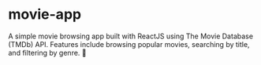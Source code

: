 # movie-app
A simple movie browsing app built with ReactJS using The Movie Database (TMDb) API. Features include browsing popular movies, searching by title, and filtering by genre. 🚀
